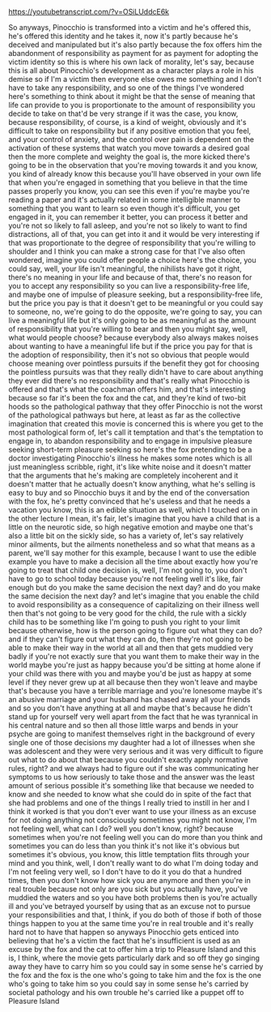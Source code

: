 https://youtubetranscript.com/?v=OSiLUddcE6k

 So anyways, Pinocchio is transformed into a victim and he's offered this, he's offered this identity and he takes it, now it's partly because he's deceived and manipulated but it's also partly because the fox offers him the abandonment of responsibility as payment for as payment for adopting the victim identity so this is where his own lack of morality, let's say, because this is all about Pinocchio's development as a character plays a role in his demise so if I'm a victim then everyone else owes me something and I don't have to take any responsibility, and so one of the things I've wondered here's something to think about it might be that the sense of meaning that life can provide to you is proportionate to the amount of responsibility you decide to take on that'd be very strange if it was the case, you know, because responsibility, of course, is a kind of weight, obviously and it's difficult to take on responsibility but if any positive emotion that you feel, and your control of anxiety, and the control over pain is dependent on the activation of these systems that watch you move towards a desired goal then the more complete and weighty the goal is, the more kicked there's going to be in the observation that you're moving towards it and you know, you kind of already know this because you'll have observed in your own life that when you're engaged in something that you believe in that the time passes properly you know, you can see this even if you're maybe you're reading a paper and it's actually related in some intelligible manner to something that you want to learn so even though it's difficult, you get engaged in it, you can remember it better, you can process it better and you're not so likely to fall asleep, and you're not so likely to want to find distractions, all of that, you can get into it and it would be very interesting if that was proportionate to the degree of responsibility that you're willing to shoulder and I think you can make a strong case for that I've also often wondered, imagine you could offer people a choice here's the choice, you could say, well, your life isn't meaningful, the nihilists have got it right, there's no meaning in your life and because of that, there's no reason for you to accept any responsibility so you can live a responsibility-free life, and maybe one of impulse of pleasure seeking, but a responsibility-free life, but the price you pay is that it doesn't get to be meaningful or you could say to someone, no, we're going to do the opposite, we're going to say, you can live a meaningful life but it's only going to be as meaningful as the amount of responsibility that you're willing to bear and then you might say, well, what would people choose? because everybody also always makes noises about wanting to have a meaningful life but if the price you pay for that is the adoption of responsibility, then it's not so obvious that people would choose meaning over pointless pursuits if the benefit they got for choosing the pointless pursuits was that they really didn't have to care about anything they ever did there's no responsibility and that's really what Pinocchio is offered and that's what the coachman offers him, and that's interesting because so far it's been the fox and the cat, and they're kind of two-bit hoods so the pathological pathway that they offer Pinocchio is not the worst of the pathological pathways but here, at least as far as the collective imagination that created this movie is concerned this is where you get to the most pathological form of, let's call it temptation and that's the temptation to engage in, to abandon responsibility and to engage in impulsive pleasure seeking short-term pleasure seeking so here's the fox pretending to be a doctor investigating Pinocchio's illness he makes some notes which is all just meaningless scribble, right, it's like white noise and it doesn't matter that the arguments that he's making are completely incoherent and it doesn't matter that he actually doesn't know anything, what he's selling is easy to buy and so Pinocchio buys it and by the end of the conversation with the fox, he's pretty convinced that he's useless and that he needs a vacation you know, this is an edible situation as well, which I touched on in the other lecture I mean, it's fair, let's imagine that you have a child that is a little on the neurotic side, so high negative emotion and maybe one that's also a little bit on the sickly side, so has a variety of, let's say relatively minor ailments, but the ailments nonetheless and so what that means as a parent, we'll say mother for this example, because I want to use the edible example you have to make a decision all the time about exactly how you're going to treat that child one decision is, well, I'm not going to, you don't have to go to school today because you're not feeling well it's like, fair enough but do you make the same decision the next day? and do you make the same decision the next day? and let's imagine that you enable the child to avoid responsibility as a consequence of capitalizing on their illness well then that's not going to be very good for the child, the rule with a sickly child has to be something like I'm going to push you right to your limit because otherwise, how is the person going to figure out what they can do? and if they can't figure out what they can do, then they're not going to be able to make their way in the world at all and then that gets muddied very badly if you're not exactly sure that you want them to make their way in the world maybe you're just as happy because you'd be sitting at home alone if your child was there with you and maybe you'd be just as happy at some level if they never grew up at all because then they won't leave and maybe that's because you have a terrible marriage and you're lonesome maybe it's an abusive marriage and your husband has chased away all your friends and so you don't have anything at all and maybe that's because he didn't stand up for yourself very well apart from the fact that he was tyrannical in his central nature and so then all those little warps and bends in your psyche are going to manifest themselves right in the background of every single one of those decisions my daughter had a lot of illnesses when she was adolescent and they were very serious and it was very difficult to figure out what to do about that because you couldn't exactly apply normative rules, right? and we always had to figure out if she was communicating her symptoms to us how seriously to take those and the answer was the least amount of serious possible it's something like that because we needed to know and she needed to know what she could do in spite of the fact that she had problems and one of the things I really tried to instill in her and I think it worked is that you don't ever want to use your illness as an excuse for not doing anything not consciously sometimes you might not know, I'm not feeling well, what can I do? well you don't know, right? because sometimes when you're not feeling well you can do more than you think and sometimes you can do less than you think it's not like it's obvious but sometimes it's obvious, you know, this little temptation flits through your mind and you think, well, I don't really want to do what I'm doing today and I'm not feeling very well, so I don't have to do it you do that a hundred times, then you don't know how sick you are anymore and then you're in real trouble because not only are you sick but you actually have, you've muddied the waters and so you have both problems then is you're actually ill and you've betrayed yourself by using that as an excuse not to pursue your responsibilities and that, I think, if you do both of those if both of those things happen to you at the same time you're in real trouble and it's really hard not to have that happen so anyways Pinocchio gets enticed into believing that he's a victim the fact that he's insufficient is used as an excuse by the fox and the cat to offer him a trip to Pleasure Island and this is, I think, where the movie gets particularly dark and so off they go singing away they have to carry him so you could say in some sense he's carried by the fox and the fox is the one who's going to take him and the fox is the one who's going to take him so you could say in some sense he's carried by societal pathology and his own trouble he's carried like a puppet off to Pleasure Island